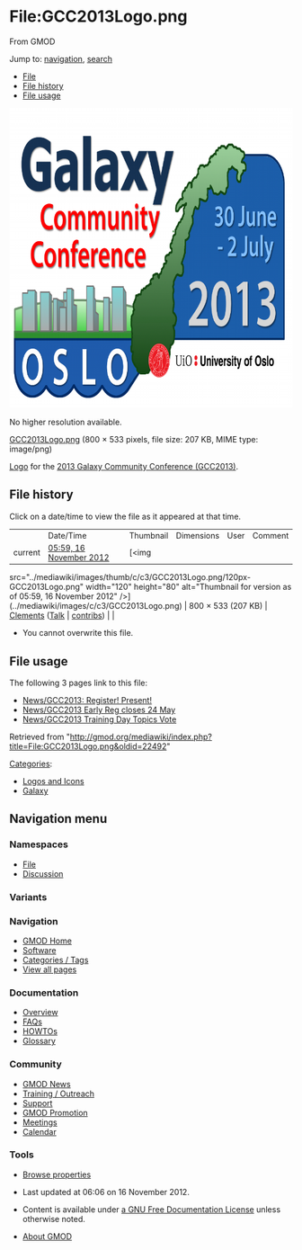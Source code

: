 <div id="mw-page-base" class="noprint">

</div>

<div id="mw-head-base" class="noprint">

</div>

<div id="content" class="mw-body" role="main">

<span id="top"></span>

<div id="mw-js-message" style="display:none;">

</div>



# <span dir="auto">File:GCC2013Logo.png</span>

<div id="bodyContent">

<div id="siteSub">

From GMOD

</div>

<div id="contentSub">

</div>

<div id="jump-to-nav" class="mw-jump">

Jump to: [navigation](#mw-navigation), [search](#p-search)

</div>

<div id="mw-content-text">

- [File](#file)
- [File history](#filehistory)
- [File usage](#filelinks)

<div id="file" class="fullImageLink">

[<img src="../mediawiki/images/c/c3/GCC2013Logo.png" width="800"
height="533" alt="File:GCC2013Logo.png" />](../mediawiki/images/c/c3/GCC2013Logo.png)

<div class="mw-filepage-resolutioninfo">

No higher resolution available.

</div>

</div>

<div class="fullMedia">

<a href="../mediawiki/images/c/c3/GCC2013Logo.png" class="internal"
title="GCC2013Logo.png">GCC2013Logo.png</a> ‎<span class="fileInfo">(800
× 533 pixels, file size: 207 KB, MIME type: image/png)</span>

</div>

<div id="mw-imagepage-content" class="mw-content-ltr" lang="en"
dir="ltr">

[Logo](Category:Logos_and_Icons "Category:Logos and Icons") for the
<a href="http://wiki.galaxyproject.org/Events/GCC2013"
class="external text" rel="nofollow">2013 Galaxy Community Conference
(GCC2013)</a>.

</div>

## File history

<div id="mw-imagepage-section-filehistory">

Click on a date/time to view the file as it appeared at that time.

|  |  |  |  |  |  |
|----|----|----|----|----|----|
|  | Date/Time | Thumbnail | Dimensions | User | Comment |
| current | [05:59, 16 November 2012](../mediawiki/images/c/c3/GCC2013Logo.png) | [<img
src="../mediawiki/images/thumb/c/c3/GCC2013Logo.png/120px-GCC2013Logo.png"
width="120" height="80"
alt="Thumbnail for version as of 05:59, 16 November 2012" />](../mediawiki/images/c/c3/GCC2013Logo.png) | 800 × 533 <span style="white-space: nowrap;">(207 KB)</span> | <a href="User:Clements" class="mw-userlink"
title="User:Clements">Clements</a> <span style="white-space: nowrap;"> <span class="mw-usertoollinks">(<a
href="http://gmod.org/mediawiki/index.php?title=User_talk:Clements&amp;action=edit&amp;redlink=1"
class="new" title="User talk:Clements (page does not exist)">Talk</a> \| [contribs](Special:Contributions/Clements "Special:Contributions/Clements"))</span></span> |  |

</div>

- <span id="mw-imagepage-upload-disallowed">You cannot overwrite this
  file.</span>

## File usage

<div id="mw-imagepage-section-linkstoimage">

The following 3 pages link to this file:

- [News/GCC2013: Register!
  Present!](News/GCC2013:_Register!_Present! "News/GCC2013: Register! Present!")
- [News/GCC2013 Early Reg closes 24
  May](News/GCC2013_Early_Reg_closes_24_May "News/GCC2013 Early Reg closes 24 May")
- [News/GCC2013 Training Day Topics
  Vote](News/GCC2013_Training_Day_Topics_Vote "News/GCC2013 Training Day Topics Vote")

</div>

</div>

<div class="printfooter">

Retrieved from
"<http://gmod.org/mediawiki/index.php?title=File:GCC2013Logo.png&oldid=22492>"

</div>

<div id="catlinks" class="catlinks">

<div id="mw-normal-catlinks" class="mw-normal-catlinks">

[Categories](Special:Categories "Special:Categories"):

- [Logos and Icons](Category:Logos_and_Icons "Category:Logos and Icons")
- [Galaxy](Category:Galaxy "Category:Galaxy")

</div>

</div>

<div class="visualClear">

</div>

</div>

</div>

<div id="mw-navigation">

## Navigation menu

<div id="mw-head">



<div id="left-navigation">

<div id="p-namespaces" class="vectorTabs" role="navigation"
aria-labelledby="p-namespaces-label">

### Namespaces

- <span id="ca-nstab-image"><a href="File:GCC2013Logo.png" accesskey="c"
  title="View the file page [c]">File</a></span>
- <span id="ca-talk"><a
  href="http://gmod.org/mediawiki/index.php?title=File_talk:GCC2013Logo.png&amp;action=edit&amp;redlink=1"
  accesskey="t"
  title="Discussion about the content page [t]">Discussion</a></span>

</div>

<div id="p-variants" class="vectorMenu emptyPortlet" role="navigation"
aria-labelledby="p-variants-label">

### 

### Variants[](#)

<div class="menu">

</div>

</div>

</div>

<div id="right-navigation">





</div>



</div>

</div>

</div>

<div id="mw-panel">

<div id="p-logo" role="banner">

<a href="Main_Page"
style="background-image: url(../images/GMOD-cogs.png);"
title="Visit the main page"></a>

</div>

<div id="p-Navigation" class="portal" role="navigation"
aria-labelledby="p-Navigation-label">

### Navigation

<div class="body">

- <span id="n-GMOD-Home">[GMOD Home](Main_Page)</span>
- <span id="n-Software">[Software](GMOD_Components)</span>
- <span id="n-Categories-.2F-Tags">[Categories /
  Tags](Categories)</span>
- <span id="n-View-all-pages">[View all pages](Special:AllPages)</span>

</div>

</div>

<div id="p-Documentation" class="portal" role="navigation"
aria-labelledby="p-Documentation-label">

### Documentation

<div class="body">

- <span id="n-Overview">[Overview](Overview)</span>
- <span id="n-FAQs">[FAQs](Category:FAQ)</span>
- <span id="n-HOWTOs">[HOWTOs](Category:HOWTO)</span>
- <span id="n-Glossary">[Glossary](Glossary)</span>

</div>

</div>

<div id="p-Community" class="portal" role="navigation"
aria-labelledby="p-Community-label">

### Community

<div class="body">

- <span id="n-GMOD-News">[GMOD News](GMOD_News)</span>
- <span id="n-Training-.2F-Outreach">[Training /
  Outreach](Training_and_Outreach)</span>
- <span id="n-Support">[Support](Support)</span>
- <span id="n-GMOD-Promotion">[GMOD Promotion](GMOD_Promotion)</span>
- <span id="n-Meetings">[Meetings](Meetings)</span>
- <span id="n-Calendar">[Calendar](Calendar)</span>

</div>

</div>

<div id="p-tb" class="portal" role="navigation"
aria-labelledby="p-tb-label">

### Tools

<div class="body">


- <span id="t-smwbrowselink"><a href="Special:Browse/File:GCC2013Logo.png" rel="smw-browse">Browse
  properties</a></span>

</div>

</div>

</div>

</div>

<div id="footer" role="contentinfo">

- <span id="footer-info-lastmod">Last updated at 06:06 on 16 November
  2012.</span>
<!-- - <span id="footer-info-viewcount">7,651 page views.</span> -->
- <span id="footer-info-copyright">Content is available under
  <a href="http://www.gnu.org/licenses/fdl-1.3.html" class="external"
  rel="nofollow">a GNU Free Documentation License</a> unless otherwise
  noted.</span>

<!-- -->

- <span id="footer-places-about">[About
  GMOD](GMOD:About "GMOD:About")</span>

<!-- -->






</div>
